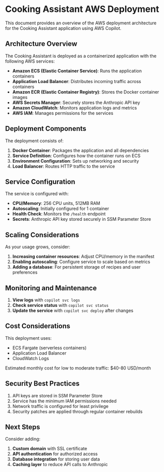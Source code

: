# Cooking Assistant AWS Deployment

This document provides an overview of the AWS deployment architecture for the Cooking Assistant application using AWS Copilot.

## Architecture Overview

The Cooking Assistant is deployed as a containerized application with the following AWS services:

- **Amazon ECS (Elastic Container Service)**: Runs the application containers
- **Application Load Balancer**: Distributes incoming traffic across containers
- **Amazon ECR (Elastic Container Registry)**: Stores the Docker container images
- **AWS Secrets Manager**: Securely stores the Anthropic API key
- **Amazon CloudWatch**: Monitors application logs and metrics
- **AWS IAM**: Manages permissions for the services

## Deployment Components

The deployment consists of:

1. **Docker Container**: Packages the application and all dependencies
2. **Service Definition**: Configures how the container runs on ECS
3. **Environment Configuration**: Sets up networking and security
4. **Load Balancer**: Routes HTTP traffic to the service

## Service Configuration

The service is configured with:

- **CPU/Memory**: 256 CPU units, 512MB RAM
- **Autoscaling**: Initially configured for 1 container
- **Health Check**: Monitors the `/health` endpoint
- **Secrets**: Anthropic API key stored securely in SSM Parameter Store

## Scaling Considerations

As your usage grows, consider:

1. **Increasing container resources**: Adjust CPU/memory in the manifest
2. **Enabling autoscaling**: Configure service to scale based on metrics
3. **Adding a database**: For persistent storage of recipes and user preferences

## Monitoring and Maintenance

1. **View logs** with `copilot svc logs`
2. **Check service status** with `copilot svc status` 
3. **Update the service** with `copilot svc deploy` after changes

## Cost Considerations

This deployment uses:
- ECS Fargate (serverless containers)
- Application Load Balancer
- CloudWatch Logs

Estimated monthly cost for low to moderate traffic: $40-80 USD/month

## Security Best Practices

1. API keys are stored in SSM Parameter Store
2. Service has the minimum IAM permissions needed
3. Network traffic is configured for least privilege
4. Security patches are applied through regular container rebuilds

## Next Steps

Consider adding:

1. **Custom domain** with SSL certificate
2. **API authentication** for authorized access
3. **Database integration** for storing user data
4. **Caching layer** to reduce API calls to Anthropic
